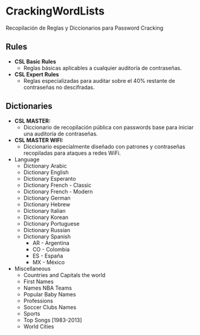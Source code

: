 # CrackingWordLists
Recopilación de Reglas y Diccionarios para Password Cracking

## Rules
* **CSL Basic Rules**
   * Reglas básicas aplicables a cualquier auditoría de contraseñas.
* **CSL Expert Rules**
   * Reglas especializadas para auditar sobre el 40% restante de contraseñas no descifradas. 

## Dictionaries
* **CSL MASTER:**
   * Diccionario de recopilación pública con passwords base para iniciar una auditoría de contraseñas.  
* **CSL MASTER WIFI:**
   * Diccionario especialmente diseñado con patrones y contraseñas recopiladas para ataques a redes WiFi. 
* Language
    * Dictionary Arabic 
    * Dictionary English
    * Dictionary Esperanto
    * Dictionary French - Classic
    * Dictionary French - Modern 
    * Dictionary German
    * Dictionary Hebrew
    * Dictionary Italian
    * Dictionary Korean
    * Dictionary Portuguese
    * Dictionary Russian
    * Dictionary Spanish
        * AR - Argentina
        * CO - Colombia
        * ES - España
        * MX - México 
* Miscellaneous 
    * Countries and Capitals the world
    * First Names
    * Names NBA Teams
    * Popular Baby Names
    * Professions
    * Soccer Clubs Names
    * Sports
    * Top Songs [1983-2013]
    * World Cities
